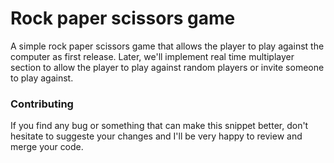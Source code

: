 # Rock paper scissors game
A simple rock paper scissors game that allows the player to play against the computer as first release. Later, we'll implement real time multiplayer section to allow the player to play against random players or invite someone to play against.

### Contributing
If you find any bug or something that can make this snippet better, don't hesitate to suggeste your changes and I'll be very happy to review and merge your code.
